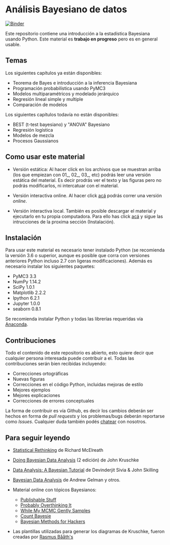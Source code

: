 # Análisis Bayesiano de datos

[![Binder](https://mybinder.org/badge.svg)](https://mybinder.org/v2/gh/PrACiDa/EBAD/master)

Este repositorio contiene una introducción a la estadística Bayesiana usando Python. Este material es **trabajo en progreso** pero es en general usable.

## Temas

Los siguientes capítulos ya están disponibles:

* Teorema de Bayes e introducción a la inferencia Bayesiana
* Programación probabilística usando PyMC3
* Modelos multiparamétricos y modelado jerárquico
* Regresión lineal simple y multiple
* Comparación de modelos

Los siguientes capítulos todavía no están disponibles:

* BEST (t-test bayesiano) y "ANOVA" Bayesiano
* Regresión logística
* Modelos de mezcla
* Procesos Gaussianos


## Como usar este material

* Versión estática: Al hacer click en los archivos que se muestran arriba (los que empiezan con 01_, 02_, 03_, etc) podrás leer una versión estática del material. Es decir prodrás ver el texto y las figuras pero no podrás modificarlos, ni intercatuar con el material.

* Versión interactiva online. Al hacer click [acá](https://mybinder.org/v2/gh/PrACiDa/EBAD/master) podrás correr una versión _online_.

* Versión interactiva local. También es posible descargar el material y ejecutarlo en tu propia computadora. Para ello has click [acá](https://github.com/PrACiDa/intro_ciencia_de_datos/archive/master.zip) y sigue las intrucciones de la proxima sección (Instalación).


## Instalación
Para usar este material es necesario tener instalado Python (se recomienda la versión 3.6 o superior, aunque es posible que corra con versiones anteriores Python incluso 2.7 con ligeras modificaciones). Además es necesario instalar los siguientes paquetes:

* PyMC3 3.3
* NumPy 1.14.2
* SciPy 1.0.1
* Matplotlib 2.2.2
* Ipython 6.2.1
* Jupyter 1.0.0
* seaborn 0.8.1



Se recomienda instalar Python y todas las librerías requeridas vía [Anaconda](https://www.continuum.io/downloads).


## Contribuciones
Todo el contenido de este repositorio es abierto, esto quiere decir que cualquier persona interesada puede contribuir a el. Todas las contribuciones serán bien recibidas incluyendo:

* Correcciones ortográficas
* Nuevas figuras
* Correcciones en el código Python, incluidas mejoras de estilo
* Mejores ejemplos
* Mejores explicaciones 
* Correcciones de errores conceptuales

La forma de contribuir es vía Github, es decir los cambios deberán ser hechos en forma de _pull requests_ y los problemas/bugs deberán reportarse como _Issues_. Cualquier duda también podés [chatear](https://gitter.im/an%C3%A1lisis_bayesiano_de_datos/Lobby) con nosotros.


## Para seguir leyendo

* [Statistical Rethinking](http://xcelab.net/rm/statistical-rethinking/) de Richard McElreath
* [Doing Bayesian Data Analysis](https://sites.google.com/site/doingbayesiandataanalysis/) (2 edición) de John Kruschke
* [Data Analysis: A Bayesian Tutorial](https://www.amazon.com/Data-Analysis-Bayesian-Devinderjit-Sivia/dp/0198568320) de Devinderjit Sivia & John Skilling
* [Bayesian Data Analysis](http://www.stat.columbia.edu/~gelman/book/) de Andrew Gelman y otros.

* Material online con tópicos Bayesianos:
    * [Publishable Stuff](http://sumsar.net/)
    * [Probably Overthinking It](http://allendowney.blogspot.com.ar/)
    * [While My MCMC Gently Samples](http://twiecki.github.io/)
    * [Count Bayesie](https://www.countbayesie.com/)
    * [Bayesian Methods for Hackers](http://camdavidsonpilon.github.io/Probabilistic-Programming-and-Bayesian-Methods-for-Hackers/#contents)


* Las plantillas utilizadas para generar los diagramas de Kruschke, fueron creadas por [Rasmus Bååth's](http://sumsar.net/blog/2013/10/diy-kruschke-style-diagrams/)



